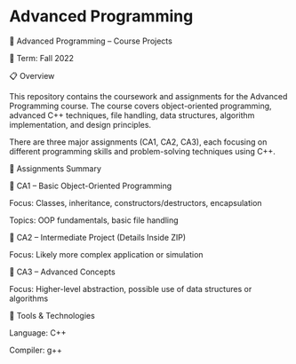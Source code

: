 # Advanced Programming

🚀 Advanced Programming – Course Projects

📆 Term: Fall 2022

📋 Overview

This repository contains the coursework and assignments for the Advanced Programming course. The course covers object-oriented programming, advanced C++ techniques, file handling, data structures, algorithm implementation, and design principles.

There are three major assignments (CA1, CA2, CA3), each focusing on different programming skills and problem-solving techniques using C++.

🔧 Assignments Summary

📝 CA1 – Basic Object-Oriented Programming

Focus: Classes, inheritance, constructors/destructors, encapsulation

Topics: OOP fundamentals, basic file handling

📝 CA2 – Intermediate Project (Details Inside ZIP)

Focus: Likely more complex application or simulation


📝 CA3 – Advanced Concepts 

Focus: Higher-level abstraction, possible use of data structures or algorithms

🧰 Tools & Technologies

Language: C++

Compiler: g++


